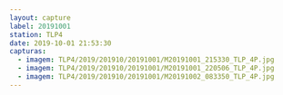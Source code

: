 ```yaml
---
layout: capture
label: 20191001
station: TLP4
date: 2019-10-01 21:53:30
capturas:
  - imagem: TLP4/2019/201910/20191001/M20191001_215330_TLP_4P.jpg
  - imagem: TLP4/2019/201910/20191001/M20191001_220506_TLP_4P.jpg
  - imagem: TLP4/2019/201910/20191001/M20191002_083350_TLP_4P.jpg
---
```

